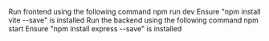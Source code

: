 Run frontend using the following command
  npm run dev 
Ensure "npm install vite --save" is installed
Run the backend using the following command
  npm start
  Ensure "npm install express --save" is installed
